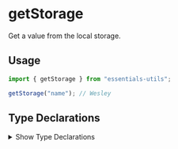 # getStorage

Get a value from the local storage.

## Usage

```js
import { getStorage } from "essentials-utils";

getStorage("name"); // Wesley
```

## Type Declarations

<details>
  <summary class="italic cursor-pointer">Show Type Declarations</summary>

```ts
export declare function getStorage(key: string): any;
```
</details>
